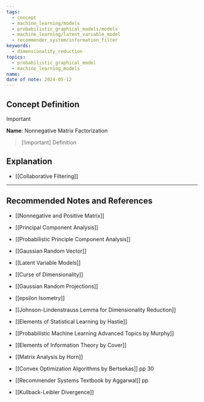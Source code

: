 ```yaml
---
tags:
  - concept
  - machine_learning/models
  - probabilistic_graphical_models/models
  - machine_learning/latent_variable_model
  - recommender_system/information_filter
keywords:
  - dimensionality_reduction
topics:
  - probabilistic_graphical_model
  - machine_learning_models
name: 
date of note: 2024-05-12
---
```


## Concept Definition

>[!important]
>**Name**: Nonnegative Matrix Factorization

>[!important] Definition




## Explanation



- [[Collaborative Filtering]]


-----------
##  Recommended Notes and References


- [[Nonnegative and Positive Matrix]]
- [[Principal Component Analysis]]
- [[Probabilistic Principle Component Analysis]]
- [[Gaussian Random Vector]]

- [[Latent Variable Models]]


- [[Curse of Dimensionality]]
- [[Gaussian Random Projections]]
- [[epsilon Isometry]]
- [[Johnson-Lindenstrauss Lemma for Dimensionality Reduction]]



- [[Elements of Statistical Learning by Hastie]]
- [[Probabilistic Machine Learning Advanced Topics by Murphy]]
- [[Elements of Information Theory by Cover]]
- [[Matrix Analysis by Horn]]
- [[Convex Optimization Algorithms by Bertsekas]] pp 30 
- [[Recommender Systems Textbook by Aggarwal]] pp

- [[Kullback-Leibler Divergence]]